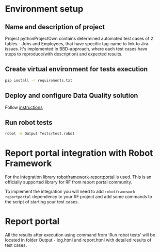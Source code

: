 # Environment setup

## Name and description of project
Project pythonProjectOwn contains determined automated test cases
of 2 tables - Jobs and Employees, that have specific tag-name to link to Jira issues.
It's implemented in BBD-approach, where each test cases have steps to reproduce(with description) and expected results.

## Create virtual environment for tests execution
```bash
pip install -r requirements.txt
```

## Deploy and configure Data Quality solution
Follow [instructions](../README.md)

## Run robot tests
```bash
robot -d Output Tests/test.robot
```

# Report portal integration with Robot Framework
For the integration library [robotframework-reportportal](https://github.com/reportportal/agent-Python-RobotFramework)
is used. This is an officially supported library for RF from report portal community.

To implement the integration you will need to add `robotframework-reportportal` dependency to your RF project and 
add some commands to the script of starting your test cases.

# Report portal

All the results after execution using command from 'Run robot tests' will be located in folder Output - log.html and report.html with detailed results of test cases.
